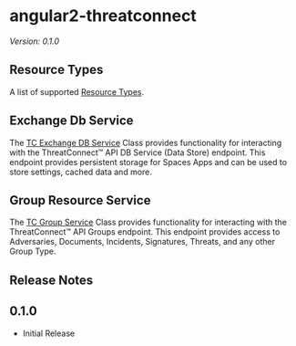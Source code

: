 # angular2-threatconnect
*Version: 0.1.0*

## Resource Types
A list of supported [Resource Types](modules/_lib_tc_resource_type_.html).

## Exchange Db Service
The [TC Exchange DB Service](classes/_lib_tc_exchange_db_service_.tcexchangedbservice.html) Class provides functionality for interacting with the ThreatConnect&trade; API DB Service (Data Store) endpoint.  This endpoint provides persistent storage for Spaces Apps and can be used to store settings, cached data and more.

## Group Resource Service
The [TC Group Service](classes/_lib_tc_group_service_.tcgroupservice.html) Class provides functionality for interacting with the ThreatConnect&trade; API Groups endpoint.  This endpoint provides access to Adversaries, Documents, Incidents, Signatures, Threats, and any other Group Type.


## Release Notes

## 0.1.0
+ Initial Release